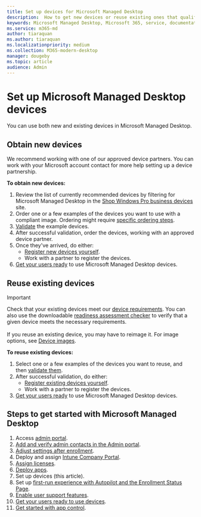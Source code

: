 ```yaml
---
title: Set up devices for Microsoft Managed Desktop 
description:  How to get new devices or reuse existing ones that qualify
keywords: Microsoft Managed Desktop, Microsoft 365, service, documentation
ms.service: m365-md
author: tiaraquan
ms.author: tiaraquan
ms.localizationpriority: medium
ms.collection: M365-modern-desktop
manager: dougeby
ms.topic: article
audience: Admin
---
```


# Set up Microsoft Managed Desktop devices

You can use both new and existing devices in Microsoft Managed Desktop.

## Obtain new devices

We recommend working with one of our approved device partners. You can work with your Microsoft account contact for more help setting up a device partnership.

**To obtain new devices:**

1. Review the list of currently recommended devices by filtering for Microsoft Managed Desktop in the [Shop Windows Pro business devices](https://www.microsoft.com/windows/business/devices) site.
1. Order one or a few examples of the devices you want to use with a compliant image. Ordering might require [specific ordering steps](../service-description/device-images.md).
1. [Validate](validate-device.md) the example devices.
1. After successful validation, order the devices, working with an approved device partner.
1. Once they've arrived, do either:
    - [Register new devices yourself](register-devices-self.md).
    - Work with a partner to register the devices.
1. [Get your users ready](get-started-devices.md) to use Microsoft Managed Desktop devices.

## Reuse existing devices

> [!IMPORTANT]
>Check that your existing devices meet our [device requirements](../service-description/device-requirements.md). You can also use the downloadable [readiness assessment checker](../get-ready/readiness-assessment-downloadable.md) to verify that a given device meets the necessary requirements. <br><br>If you reuse an existing device, you may have to reimage it. For image options, see [Device images](../service-description/device-images.md).

**To reuse existing devices:**

1. Select one or a few examples of the devices you want to reuse, and then [validate them](validate-device.md).
1. After successful validation, do either:
    - [Register existing devices yourself](register-reused-devices-self.md).
    - Work with a partner to register the devices.
1. [Get your users ready](get-started-devices.md) to use Microsoft Managed Desktop devices.

## Steps to get started with Microsoft Managed Desktop

1. Access [admin portal](access-admin-portal.md).
1. [Add and verify admin contacts in the Admin portal](add-admin-contacts.md).
1. [Adjust settings after enrollment](conditional-access.md).
1. Deploy and assign [Intune Company Portal](company-portal.md).
1. [Assign licenses](assign-licenses.md).
1. [Deploy apps](deploy-apps.md).
1. Set up devices (this article).
1. Set up [first-run experience with Autopilot and the Enrollment Status Page](esp-first-run.md).
1. [Enable user support features](enable-support.md).
1. [Get your users ready to use devices](get-started-devices.md).
1. [Get started with app control](get-started-app-control.md).
